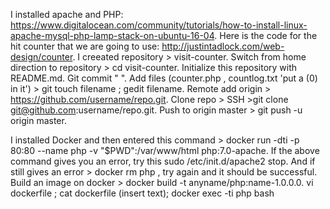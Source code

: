 I installed apache and PHP: https://www.digitalocean.com/community/tutorials/how-to-install-linux-apache-mysql-php-lamp-stack-on-ubuntu-16-04.
Here is the code for the hit counter that we are going to use: http://justintadlock.com/web-design/counter.
I creeated repository > visit-counter.
Switch from home direction to repository > cd visit-counter.
Initialize this repository with README.md.
Git commit " ".
Add files (counter.php , countlog.txt 'put a (0) in it') > git touch filename ; gedit filename.
Remote add origin > https://github.com/username/repo.git.
Clone repo > SSH >git clone git@github.com:username/repo.git.
Push to origin master > git push -u origin master.

 I installed Docker and then entered this command > docker run -dti -p 80:80 --name php -v "$PWD":/var/www/html php:7.0-apache.
If the above command gives you an error, try this sudo /etc/init.d/apache2 stop.
And if still gives an error > docker rm php , try again and it should be successful.
Build an image on docker > docker build -t anyname/php:name-1.0.0.0.
 vi dockerfile ; cat dockerfile (insert text); docker exec -ti php bash
